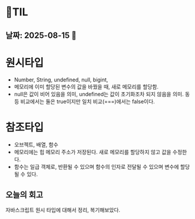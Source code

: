 # 🧾TIL

## 날짜: 2025-08-15 🌊

# 원시타입

- Number, String, undefined, null, bigint,
- 메모리에 이미 할당된 변수의 값을 바꿨을 때, 새로 메모리를 할당함.
- null은 값이 비어 있음을 의미, undefined는 값이 초기화조차 되지 않음을 의미. 동등 비교에서는 둘은 true이지만 일치 비교(===)에서는 false이다.

# 참조타입

- 오브젝트, 배열, 함수
- 메모리에는 힙 메모리 주소가 저장된다. 새로 메모리를 할당하지 않고 값을 수정한다.
- 함수는 일급 객체로, 반환될 수 있으며 함수의 인자로 전달될 수 있으며 변수에 할당될 수 있다.

## 오늘의 회고

자바스크립트 원시 타입에 대해서 정리, 복기해보았다.

